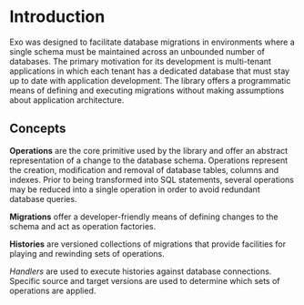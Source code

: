 # Introduction

Exo was designed to facilitate database migrations in environments where a single schema must be 
maintained across an unbounded number of databases. The primary motivation for its development is
multi-tenant applications in which each tenant has a dedicated database that must stay up to date
with application development. The library offers a programmatic means of defining and executing
migrations without making assumptions about application architecture.

## Concepts

**Operations** are the core primitive used by the library and offer an abstract representation of a
change to the database schema. Operations represent the creation, modification and removal of
database tables, columns and indexes. Prior to being transformed into SQL statements, several
operations may be reduced into a single operation in order to avoid redundant database queries.

**Migrations** offer a developer-friendly means of defining changes to the schema and act as
operation factories.

**Histories** are versioned collections of migrations that provide facilities for playing and
rewinding sets of operations.

*Handlers* are used to execute histories against database connections. Specific source and
target versions are used to determine which sets of operations are applied.
